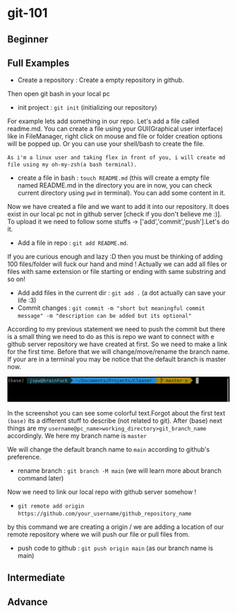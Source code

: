# git-101

## Beginner

## Full Examples

- Create a repository : Create a empty repository in github.

Then open git bash in your local pc

- init project : `git init` (initializing our repository)

For example lets add something in our repo. Let's add a file called readme.md. You can create a file using your GUI(Graphical user interface) like in FileManager, right click on mouse and file or folder creation options will be popped up. Or you can use your shell/bash to create the file.

    As i'm a linux user and taking flex in front of you, i will create md file using my oh-my-zsh(a bash terminal).

- create a file in bash : `touch README.md` (this will create a empty file named README.md in the directory you are in now, you can check current directory using `pwd` in terminal). You can add some content in it.

Now we have created a file and we want to add it into our repository. It does exist in our local pc not in github server [check if you don't believe me :)].
To upload it we need to follow some stuffs -> ['add','commit','push'].Let's do it.

- Add a file in repo : `git add README.md`.

If you are curious enough and lazy :D then you must be thinking of adding 100 files/folder will fuck our hand and mind ! Actually we can add all files or files with same extension or file starting or ending with same substring and so on!

- Add add files in the current dir : `git add .` (a dot actually can save your life :3)
- Commit changes : `git commit -m "short but meaningful commit message" -m "description can be added but its optional"`

According to my previous statement we need to push the commit but there is a small thing we need to do as this is repo we want to connect with e github server repository we have created at first. So we need to make a link for the first time. Before that we will change/move/rename the branch name. If your are in a terminal you may be notice that the default branch is master now.

![master](assets/images/bash-master.png)

In the screenshot you can see some colorful text.Forgot about the first text `(base)` its a different stuff to describe (not related to git). After (base) next things are my `username@pc_name>working_directory>git_branch_name` accordingly.
We here my branch name is `master`

We will change the default branch name to `main` according to github's preference.

- rename branch : `git branch -M main` (we will learn more about branch command later)

Now we need to link our local repo with github server somehow !

- `git remote add origin https://github.com/your_username/github_repository_name`

by this command we are creating a origin / we are adding a location of our remote repository where we will push our file or pull files from.

- push code to github : `git push origin main` (as our branch name is main)

## Intermediate

## Advance
